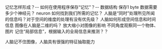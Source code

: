 记忆怎样形成？-- 
如何在使用程序保存“记忆”？-- 数据结构
保存1 byte 数据需要多少个神经元？ neuron
如何找到我们所需的记忆？
人脑是“同时”处理所见所闻的信息吗？对于空间的维度的处理有没有优先级？
人脑如何形成空间信息和时间信息
图像在人脑是二维的吗？
放大缩小对图像的影响
不同角度观察同一个物体、图片
记住“局部信息”，根据输入的全局信息来推测？？

人脑记不住图像，人脑具有很强的特征抽取能力